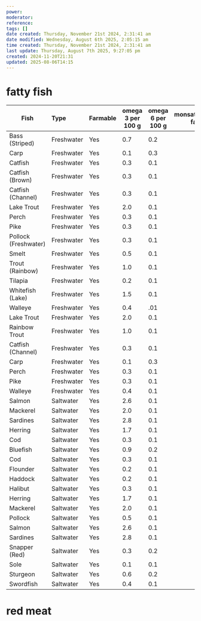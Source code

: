 ```yaml
---
power: 
moderator: 
reference: 
tags: []
date created: Thursday, November 21st 2024, 2:31:41 am
date modified: Wednesday, August 6th 2025, 2:05:15 am
time created: Thursday, November 21st 2024, 2:31:41 am
last update: Thursday, August 7th 2025, 9:27:05 pm
created: 2024-11-20T21:31
updated: 2025-08-06T14:15
---
```

# fatty fish

| Fish                 | Type       | Farmable | omega 3 per 100 g | omega 6 per 100 g | monsaturated fat | saturated fat |
| -------------------- | :--------- | :------- | ----------------- | ----------------- | ---------------- | ------------- |
| Bass (Striped)       | Freshwater | Yes      | 0.7               | 0.2               |                  |               |
| Carp                 | Freshwater | Yes      | 0.1               | 0.3               |                  |               |
| Catfish              | Freshwater | Yes      | 0.3               | 0.1               |                  |               |
| Catfish (Brown)      | Freshwater | Yes      | 0.3               | 0.1               |                  |               |
| Catfish (Channel)    | Freshwater | Yes      | 0.3               | 0.1               |                  |               |
| Lake Trout           | Freshwater | Yes      | 2.0               | 0.1               |                  |               |
| Perch                | Freshwater | Yes      | 0.3               | 0.1               |                  |               |
| Pike                 | Freshwater | Yes      | 0.3               | 0.1               |                  |               |
| Pollock (Freshwater) | Freshwater | Yes      | 0.3               | 0.1               |                  |               |
| Smelt                | Freshwater | Yes      | 0.5               | 0.1               |                  |               |
| Trout (Rainbow)      | Freshwater | Yes      | 1.0               | 0.1               |                  |               |
| Tilapia              | Freshwater | Yes      | 0.2               | 0.1               |                  |               |
| Whitefish (Lake)     | Freshwater | Yes      | 1.5               | 0.1               |                  |               |
| Walleye              | Freshwater | Yes      | 0.4               | .01               |                  |               |
| Lake Trout           | Freshwater | Yes      | 2.0               | 0.1               |                  |               |
| Rainbow Trout        | Freshwater | Yes      | 1.0               | 0.1               |                  |               |
| Catfish (Channel)    | Freshwater | Yes      | 0.3               | 0.1               |                  |               |
| Carp                 | Freshwater | Yes      | 0.1               | 0.3               |                  |               |
| Perch                | Freshwater | Yes      | 0.3               | 0.1               |                  |               |
| Pike                 | Freshwater | Yes      | 0.3               | 0.1               |                  |               |
| Walleye              | Freshwater | Yes      | 0.4               | 0.1               |                  |               |
| Salmon               | Saltwater  | Yes      | 2.6               | 0.1               |                  |               |
| Mackerel             | Saltwater  | Yes      | 2.0               | 0.1               |                  |               |
| Sardines             | Saltwater  | Yes      | 2.8               | 0.1               |                  |               |
| Herring              | Saltwater  | Yes      | 1.7               | 0.1               |                  |               |
| Cod                  | Saltwater  | Yes      | 0.3               | 0.1               |                  |               |
| Bluefish             | Saltwater  | Yes      | 0.9               | 0.2               |                  |               |
| Cod                  | Saltwater  | Yes      | 0.3               | 0.1               |                  |               |
| Flounder             | Saltwater  | Yes      | 0.2               | 0.1               |                  |               |
| Haddock              | Saltwater  | Yes      | 0.2               | 0.1               |                  |               |
| Halibut              | Saltwater  | Yes      | 0.3               | 0.1               |                  |               |
| Herring              | Saltwater  | Yes      | 1.7               | 0.1               |                  |               |
| Mackerel             | Saltwater  | Yes      | 2.0               | 0.1               |                  |               |
| Pollock              | Saltwater  | Yes      | 0.5               | 0.1               |                  |               |
| Salmon               | Saltwater  | Yes      | 2.6               | 0.1               |                  |               |
| Sardines             | Saltwater  | Yes      | 2.8               | 0.1               |                  |               |
| Snapper (Red)        | Saltwater  | Yes      | 0.3               | 0.2               |                  |               |
| Sole                 | Saltwater  | Yes      | 0.1               | 0.1               |                  |               |
| Sturgeon             | Saltwater  | Yes      | 0.6               | 0.2               |                  |               |
| Swordfish            | Saltwater  | Yes      | 0.4               | 0.1               |                  |               |




# red meat